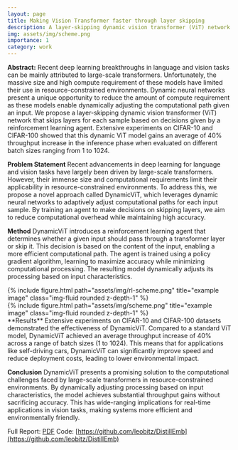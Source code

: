 ```yaml
---
layout: page
title: Making Vision Transformer faster through layer skipping
description: A layer-skipping dynamic vision transformer (ViT) network that skips layers for each sample based on decisions given by a reinforcement learning agent
img: assets/img/scheme.png
importance: 1
category: work
---
```


**Abstract:** Recent deep learning breakthroughs in language and vision tasks can be mainly attributed to large-scale transformers. Unfortunately, the massive size and high compute requirement of these models have limited their use in resource-constrained environments. Dynamic neural networks present a unique opportunity to reduce the amount of compute requirement as these models enable dynamically adjusting the computational path given an input. We propose a layer-skipping dynamic vision transformer (ViT) network that skips layers for each sample based on decisions given by a reinforcement learning agent. Extensive experiments on CIFAR-10 and CIFAR-100 showed that this dynamic ViT model gains an average of 40% throughput increase in the inference phase when evaluated on different batch sizes ranging from 1 to 1024.

**Problem Statement**
Recent advancements in deep learning for language and vision tasks have largely been driven by large-scale transformers. However, their immense size and computational requirements limit their applicability in resource-constrained environments. To address this, we propose a novel approach called DynamicViT, which leverages dynamic neural networks to adaptively adjust computational paths for each input sample. By training an agent to make decisions on skipping layers, we aim to reduce computational overhead while maintaining high accuracy.

**Method**
DynamicViT introduces a reinforcement learning agent that determines whether a given input should pass through a transformer layer or skip it. This decision is based on the content of the input, enabling a more efficient computational path. The agent is trained using a policy gradient algorithm, learning to maximize accuracy while minimizing computational processing. The resulting model dynamically adjusts its processing based on input characteristics.
<div class="row">
    <div class="col-sm mt-3 mt-md-0">
        {% include figure.html path="assets/img/rl-scheme.png" title="example image" class="img-fluid rounded z-depth-1" %}
    </div>
    <div class="col-sm mt-3 mt-md-0">
        {% include figure.html path="assets/img/scheme.png" title="example image" class="img-fluid rounded z-depth-1" %}
    </div>
</div>
**Results**
Extensive experiments on CIFAR-10 and CIFAR-100 datasets demonstrated the effectiveness of DynamicViT. Compared to a standard ViT model, DynamicViT achieved an average throughput increase of 40% across a range of batch sizes (1 to 1024). This means that for applications like self-driving cars, DynamicViT can significantly improve speed and reduce deployment costs, leading to lower environmental impact.

**Conclusion**
DynamicViT presents a promising solution to the computational challenges faced by large-scale transformers in resource-constrained environments. By dynamically adjusting processing based on input characteristics, the model achieves substantial throughput gains without sacrificing accuracy. This has wide-ranging implications for real-time applications in vision tasks, making systems more efficient and environmentally friendly.



Full Report: [PDF](https://drive.google.com/file/d/1HURVjernhAookwLChTRO8-ZiClAwgfEN/view)
Code: [https://github.com/leobitz/DistillEmb](https://github.com/leobitz/DistillEmb)